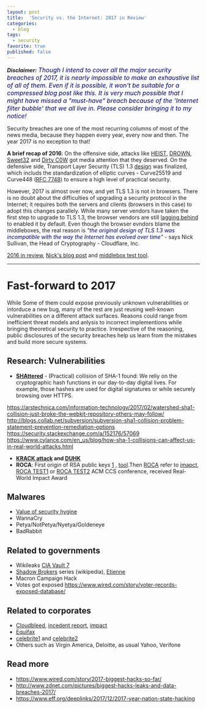 ```yaml
---
layout: post
title:  'Security vs. the Internet: 2017 in Review'
categories: 
  - blog
tags:
  - security
favorite: true
published: false
---
```


<i class="fa fa-quote-left fa-4x fa-pull-left fa-border" aria-hidden="true"></i> ***Disclaimer:** <font style="font-size:medium" color="#000066">Though I intend to cover all the major security breaches of 2017, it is nearly impossible to  make an exhaustive list of all of them. Even if it is possible, it won't be suitable for a compressed blog post like this. It is very much possible that I might have missed a "must-have" breach because of the 'Internet filter bubble' that we all live in. Please consider bringing it to my notice!</font>*

Security breaches are one of the most recurring columns of most of the news media, because they happen every year, every now and then.  The year 2017 is no exception to that!

<i class="fa fa-clock-o" aria-hidden="true"></i> **A brief recap of 2016**: On the offensive side, attacks like [HEIST][heist], [DROWN][drown], [Sweet32][sweet32] and [Dirty C0W][dirtyc0w] got media attention that they deserved. On the defensive side, Transport Layer Security (TLS) 1.3 [design][tls13_spec] was finalized, which includs the standardization of elliptic curves - Curve25519 and Curve448 ([RFC 7748][rfc7748]) to ensure a high level of practical security. 

However, 2017 is almost over now, and yet TLS 1.3 is not in browsers. There is no doubt about the difficulties of upgrading a security protocol in the Internet; it requires both the servers and clients (browsers in this case) to adopt this changes parallely. While many server vendors have taken the first step to upgrade to TLS 1.3, the browser vendors are still [lagging behind][tls13_due] to enabled it by default. Even though the browser evndors blame the <span data-balloon-length="large" data-balloon="A middlebox or network appliance is a computer networking device that transforms, inspects, filters, or otherwise manipulates traffic for purposes other than packet forwarding. Common examples of middleboxes include firewalls." data-balloon-pos="up">middleboxes<sup><i class="fa fa-wikipedia-w" aria-hidden="true"></i></sup></span>, the real reason is *"<font color="#000066">the original design of TLS 1.3 was incompatible with the way the Internet has evolved over time</font>"* - says Nick Sullivan, the Head of Cryptography - ‎Cloudflare, Inc. 

<i class="fa fa-book" aria-hidden="true"></i> [2016 in review][eff2016], [Nick's blog post][tls13_due] and <span data-balloon="It helps check if your network is compatible with TLS 1.3." data-balloon-pos="up">[middlebox test tool][tls13_test]</span>.

---

# Fast-forward to 2017

While Some of them could expose previously unknown vulnerabilities or intorduce a new bug, many of the rest are just reusing well-known vulnerabilities on a different attack surfaces. Reasons could range from inefficient threat models and anlysis to incorrect implementions while bringing theoretical security to practice. Irrespective of the reasoning, public disclosures of the security breaches help us learn from the mistakes and build more secure systems.

## Research: Vulnerabilities 

- **[SHAttered][SHAttered]** - (Practical) collision of SHA-1 found: We reliy on the cryptographic hash functions in our day-to-day digital lives. For example, those hashes are used for digital signatures or while securely browsing over HTTPS. 

https://arstechnica.com/information-technology/2017/02/watershed-sha1-collision-just-broke-the-webkit-repository-others-may-follow/
http://blogs.collab.net/subversion/subversion-sha1-collision-problem-statement-prevention-remediation-options
https://security.stackexchange.com/a/152176/57069
https://www.cylance.com/en_us/blog/how-sha-1-collisions-can-affect-us-in-real-world-attacks.html


- **[KRACK attack][KRACK] and [DUHK][DUHK]**
- **ROCA**: First origin of RSA public keys [1][key_origin] , [tool][key_origin_tool].Then [ROCA][ROCA] refer to [imapct][ROCA_impact], [ROCA TEST1][ROCA_test1] or [ROCA TEST2][ROCA_test2]  ACM CCS conference, received Real-World Impact Award 

[SHAttered]:https://shattered.io/
[KRACK]: https://www.krackattacks.com/
[DUHK]: https://duhkattack.com/
[key_origin]:[https://www.usenix.org/node/197198]
[key_origin_tool]: https://www.fi.muni.cz/~xsekan/
[ROCA]:https://crocs.fi.muni.cz/public/papers/rsa_ccs17
[ROCA_test1]: https://keychest.net/roca
[ROCA_test2]:https://keytester.cryptosense.com
[ROCA_impact]:https://arstechnica.com/information-technology/2017/10/crypto-failure-cripples-millions-of-high-security-keys-750k-estonian-ids/

## Malwares
 - [Value of security hygine][msr_security_hygine]
 - WannaCry
 - Petya/NotPetya/Nyetya/Goldeneye
 - BadRabbit

 [msr_security_hygine]: https://blogs.technet.microsoft.com/mmpc/2017/09/06/ransomware-1h-2017-review-global-outbreaks-reinforce-the-value-of-security-hygiene/

## Related to governments
- Wikileaks [CIA Vault 7][vault7]
- [Shadow Brokers][shad_bro] series (wikipedia), [Etienne][shad_bro_tek]
- Macron Campaign Hack
- Votes got exposed https://www.wired.com/story/voter-records-exposed-database/

[vault7]:https://wikileaks.org/ciav7p1/
[shad_bro]: https://techcrunch.com/2017/04/08/shadow-brokers-be-back/
[shad_bro_tek]: https://www.randhome.io/blog/2017/04/14/shadowbrokers-easter-gift/
[macron_hack]: https://www.wired.com/2017/05/macron-email-hack-french-election/

## Related to corporates
 - [Cloudbleed][cloudbleed], [incedent report][cb_incident], [impact][cb_impact]
 - [Equifax][equifax]
 - [celebrite1][cellebrite 1] and [celebrite2][cellebrite 2]
 - Others such as Virgin America, Deloitte, as usual Yahoo, Verifone


[cloudbleed]: https://www.theregister.co.uk/2017/02/24/cloudbleed_buffer_overflow_bug_spaffs_personal_data/
[cb_incident]: https://blog.cloudflare.com/incident-report-on-memory-leak-caused-by-cloudflare-parser-bug/
[cb_impact]: https://blog.cloudflare.com/quantifying-the-impact-of-cloudbleed/
[equifax]: https://www.consumer.ftc.gov/blog/2017/09/equifax-data-breach-what-do
[cellebrite 1]: https://motherboard.vice.com/en_us/article/3daywj/hacker-steals-900-gb-of-cellebrite-data 
[cellebrite 2]:https://motherboard.vice.com/en_us/article/5355ga/hacker-dumps-ios-cracking-tools-allegedly-stolen-from-cellebrite


## Read more
- https://www.wired.com/story/2017-biggest-hacks-so-far/
- http://www.zdnet.com/pictures/biggest-hacks-leaks-and-data-breaches-2017/
- https://www.eff.org/deeplinks/2017/12/2017-year-nation-state-hacking

[heist]: https://www.blackhat.com/docs/us-16/materials/us-16-VanGoethem-HEIST-HTTP-Encrypted-Information-Can-Be-Stolen-Through-TCP-Windows-wp.pdf
[drown]: https://drownattack.com/
[sweet32]: https://sweet32.info/#about
[dirtyc0w]: https://dirtycow.ninja/
[tls13_spec]:https://tlswg.github.io/tls13-spec/draft-ietf-tls-tls13.html
[rfc7748]: https://tools.ietf.org/html/rfc7748
[tls13_due]:https://blog.cloudflare.com/why-tls-1-3-isnt-in-browsers-yet/
[eff2016]:https://www.eff.org/deeplinks/2016/12/what-happened-crypto-2016
[tls13_test]:https://tls13.mitm.watch/